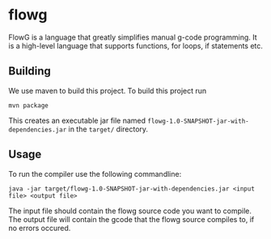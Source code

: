 # flowg
FlowG is a language that greatly simplifies manual g-code programming.
It is a high-level language that supports functions, for loops, if statements etc.

## Building
We use maven to build this project.
To build this project run
```
mvn package
```
This creates an executable jar file named `flowg-1.0-SNAPSHOT-jar-with-dependencies.jar` in the `target/` directory.

## Usage
To run the compiler use the following commandline:
```
java -jar target/flowg-1.0-SNAPSHOT-jar-with-dependencies.jar <input file> <output file>
```
The input file should contain the flowg source code you want to compile.
The output file will contain the gcode that the flowg source compiles to, if no errors occured.
